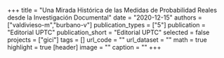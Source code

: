 +++
title = "Una Mirada Histórica de las Medidas de Probabilidad Reales desde la Investigación Documental"
date = "2020-12-15"
authors = ["valdivieso-m","burbano-v"]
publication_types = ["5"]
publication = "Editorial UPTC"
publication_short = "Editorial UPTC"
selected = false
projects = ["gici"]
tags = []
url_code = ""
url_dataset = ""
math = true
highlight = true
[header]
image = ""
caption = ""
+++
